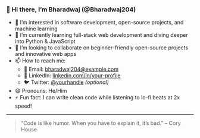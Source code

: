 ### 👋 Hi there, I’m Bharadwaj (@Bharadwaj204)

- 👀 I’m interested in software development, open-source projects, and machine learning  
- 🌱 I’m currently learning full-stack web development and diving deeper into Python & JavaScript  
- 💞️ I’m looking to collaborate on beginner-friendly open-source projects and innovative web apps  
- 📫 How to reach me:  
  - 📧 Email: bharadwaj204@example.com  
  - 💼 LinkedIn: [linkedin.com/in/your-profile](https://linkedin.com/in/your-profile)  
  - 🐦 Twitter: [@yourhandle](https://twitter.com/yourhandle) *(optional)*  
- 😄 Pronouns: He/Him  
- ⚡ Fun fact: I can write clean code while listening to lo-fi beats at 2x speed!

---

> “Code is like humor. When you have to explain it, it’s bad.” – Cory House

<!---
Bharadwaj204/Bharadwaj204 is a ✨ special ✨ repository because its `README.md` (this file) appears on your GitHub profile.
You can click the Preview link to take a look at your changes.
--->
